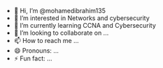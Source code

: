 - 👋 Hi, I’m @mohamedibrahim135
- 👀 I’m interested in Networks and cybersecurity
- 🌱 I’m currently learning CCNA and Cybersecurity
- 💞️ I’m looking to collaborate on ...
- 📫 How to reach me ...
- 😄 Pronouns: ...
- ⚡ Fun fact: ...

<!---
mohamedibrahim135/mohamedibrahim135 is a ✨ special ✨ repository because its `README.md` (this file) appears on your GitHub profile.
You can click the Preview link to take a look at your changes.
--->
